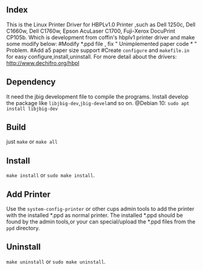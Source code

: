 Index
-----
This is the Linux Printer Driver for HBPLv1.0 Printer ,such as Dell 1250c, Dell C1660w, Dell C1760w, Epson AcuLaser C1700, Fuji-Xerox DocuPrint CP105b.
Which is development from coffin's hbplv1 printer driver and make some modify below:
#Modify *.ppd file , fix " Unimplemented paper code * " Problem.
#Add a5 paper size support
#Create `configure` and `makefile.in` for easy configure,install,uninstall.
For more detail about the drivers: http://www.dechifro.org/hbpl

Dependency
-----
It need the jbig development file to compile the programs.
Install develop the package like `libjbig-dev`,`jbig-devel`and so on.
@Debian 10: `sudo apt install libjbig-dev`

Build
-----
just `make` or `make all`

Install
-----
`make install` or `sudo make install`.

Add Printer
-----
Use the `system-config-printer` or other cups admin tools to add the printer with the installed *.ppd as normal printer.
The installed *.ppd should be found by the admin tools,or your can special/upload the *.ppd files from the `ppd` directory.

Uninstall
-----
`make uninstall` or `sudo make uninstall`.

